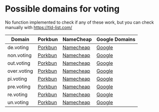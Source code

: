 # Possible domains for voting

No function implemented to check if any of these work, but you can check manually with https://tld-list.com/

| Domain | Porkbun | NameCheap | Google Domains |
|---|---|---|---|
| de.voting | [Porkbun](https://porkbun.com/checkout/search?prb=e814663da1&tlds=&idnLanguage=&search=search&q=de.voting) | [Namecheap](https://www.namecheap.com/domains/registration/results/?domain=de.voting) | [Google](https://domains.google.com/registrar/search?searchTerm=de.voting) |
| non.voting | [Porkbun](https://porkbun.com/checkout/search?prb=e814663da1&tlds=&idnLanguage=&search=search&q=non.voting) | [Namecheap](https://www.namecheap.com/domains/registration/results/?domain=non.voting) | [Google](https://domains.google.com/registrar/search?searchTerm=non.voting) |
| out.voting | [Porkbun](https://porkbun.com/checkout/search?prb=e814663da1&tlds=&idnLanguage=&search=search&q=out.voting) | [Namecheap](https://www.namecheap.com/domains/registration/results/?domain=out.voting) | [Google](https://domains.google.com/registrar/search?searchTerm=out.voting) |
| over.voting | [Porkbun](https://porkbun.com/checkout/search?prb=e814663da1&tlds=&idnLanguage=&search=search&q=over.voting) | [Namecheap](https://www.namecheap.com/domains/registration/results/?domain=over.voting) | [Google](https://domains.google.com/registrar/search?searchTerm=over.voting) |
| pi.voting | [Porkbun](https://porkbun.com/checkout/search?prb=e814663da1&tlds=&idnLanguage=&search=search&q=pi.voting) | [Namecheap](https://www.namecheap.com/domains/registration/results/?domain=pi.voting) | [Google](https://domains.google.com/registrar/search?searchTerm=pi.voting) |
| pre.voting | [Porkbun](https://porkbun.com/checkout/search?prb=e814663da1&tlds=&idnLanguage=&search=search&q=pre.voting) | [Namecheap](https://www.namecheap.com/domains/registration/results/?domain=pre.voting) | [Google](https://domains.google.com/registrar/search?searchTerm=pre.voting) |
| re.voting | [Porkbun](https://porkbun.com/checkout/search?prb=e814663da1&tlds=&idnLanguage=&search=search&q=re.voting) | [Namecheap](https://www.namecheap.com/domains/registration/results/?domain=re.voting) | [Google](https://domains.google.com/registrar/search?searchTerm=re.voting) |
| un.voting | [Porkbun](https://porkbun.com/checkout/search?prb=e814663da1&tlds=&idnLanguage=&search=search&q=un.voting) | [Namecheap](https://www.namecheap.com/domains/registration/results/?domain=un.voting) | [Google](https://domains.google.com/registrar/search?searchTerm=un.voting) |
